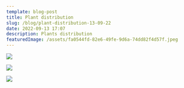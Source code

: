 ```yaml
---
template: blog-post
title: Plant distribution
slug: /blog/plant-distribution-13-09-22
date: 2022-09-13 17:07
description: Plants distribution
featuredImage: /assets/fa0544fd-82e6-49fe-9d6a-74dd82f4d57f.jpeg
---
```

![](/assets/37a1ce51-55f8-4aa0-9a05-751261b29db7.jpeg)

![](/assets/fa48b983-3cb3-4871-abba-f42018a665a8.jpeg)

![](/assets/6146c743-dded-4ea3-85d1-ed5f72113038.jpeg)